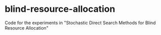 # blind-resource-allocation
Code for the experiments in "Stochastic Direct Search Methods for Blind Resource Allocation"
